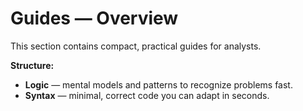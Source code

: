 # Guides — Overview

This section contains compact, practical guides for analysts.

**Structure:**
- **Logic** — mental models and patterns to recognize problems fast.
- **Syntax** — minimal, correct code you can adapt in seconds.
